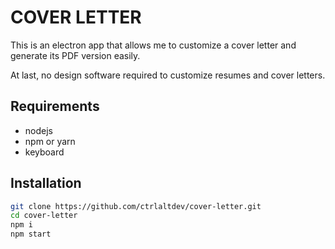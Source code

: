 # COVER LETTER

This is an electron app that allows me to customize a cover letter and generate its PDF version easily.

At last, no design software required to customize resumes and cover letters.

## Requirements

- nodejs
- npm or yarn
- keyboard

## Installation

```sh
git clone https://github.com/ctrlaltdev/cover-letter.git
cd cover-letter
npm i
npm start
```